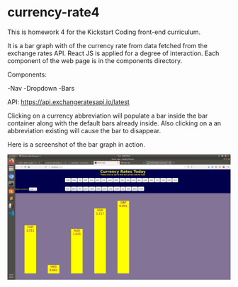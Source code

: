 # currency-rate4

This is homework 4 for the Kickstart Coding front-end curriculum.

It is a bar graph with of the currency rate from data fetched from the exchange rates API. React JS is applied for a degree of interaction. Each component of the web page is in the components directory.

Components:

-Nav
-Dropdown
-Bars


API: https://api.exchangeratesapi.io/latest

Clicking on a currency abbreviation will populate a bar inside the bar container along with the default bars already inside. Also clicking on a an abbreviation existing will cause the bar to disappear.




Here is a screenshot of the bar graph in action.

![Screenshot](./public/screenshot.png)

